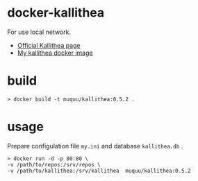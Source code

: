 # docker-kallithea

For use local network.

* [Official Kallithea page](https://kallithea-scm.org/)
* [My kallithea docker image](https://hub.docker.com/repository/docker/muquu/kallithea)

# build
```
> docker build -t muquu/kallithea:0.5.2 .
```

# usage

Prepare configulation file `my.ini` and database `kallithea.db` .

```
> docker run -d -p 80:80 \
-v /path/to/repos:/srv/repos \
-v /path/to/kallithea:/srv/kallithea  muquu/kallithea:0.5.2
```